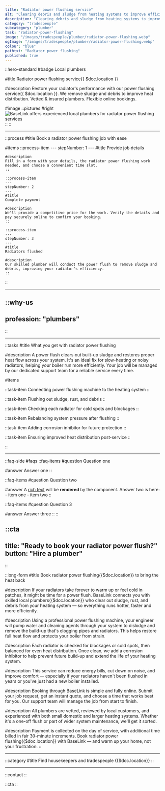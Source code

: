 ```yaml
---
title: "Radiator power flushing service"
alt: "Clearing debris and sludge from heating systems to improve efficiency"
description: "Clearing debris and sludge from heating systems to improve efficiency"
category: "tradespeople"
subcategory: "plumber"
task: "radiator-power-flushing"
image: "/images/tradespeople/plumber/radiator-power-flushing.webp"
ogImage: "/images/tradespeople/plumber/radiator-power-flushing.webp"
colour: "blue"
pathtxt: "Radiator power flushing"
published: true
---
```


::hero-standard
#badge
Local plumbers

#title
Radiator power flushing service{{ $doc.location }}

#description
Restore your radiator's performance with our power flushing service{{ $doc.location }}. We remove sludge and debris to improve heat distribution. Vetted & insured plumbers. Flexible online bookings.

#image
    ::pictures
    #right
    ![BaseLink offers experienced local plumbers for radiator power flushing services](/images/tradespeople/plumber/radiator-power-flushing.webp)
    ::
::

---

::process
#title
Book a radiator power flushing job with ease

#items
    ::process-item
    ---
    stepNumber: 1
    ---
    #title
    Provide job details

    #description
    Fill in a form with your details, the radiator power flushing work needed, and choose a convenient time slot.
    ::
    
    ::process-item
    ---
    stepNumber: 2
    ---
    #title
    Complete payment

    #description
    We'll provide a competitive price for the work. Verify the details and pay securely online to confirm your booking.
    ::

    ::process-item
    ---
    stepNumber: 3
    ---
    #title
    Radiators flushed

    #description
    Our skilled plumber will conduct the power flush to remove sludge and debris, improving your radiator's efficiency.
    ::
::

---

::why-us
---
profession: "plumbers"
---
::

---

::tasks
#title
What you get with radiator power flushing

#description
A power flush clears out built-up sludge and restores proper heat flow across your system. It's an ideal fix for slow-heating or noisy radiators, helping your boiler run more efficiently. Your job will be managed by our dedicated support team for a reliable service every time.

#items

  ::task-item
  Connecting power flushing machine to the heating system
  ::

  ::task-item
  Flushing out sludge, rust, and debris
  ::

  ::task-item
  Checking each radiator for cold spots and blockages
  ::

  ::task-item
  Rebalancing system pressure after flushing
  ::

  ::task-item
  Adding corrosion inhibitor for future protection
  ::

  ::task-item
  Ensuring improved heat distribution post-service
  ::

::

---

::faq-side
#faqs
  ::faq-items
  #question
  Question one

  #answer
  Answer one
  ::

  ::faq-items
  #question
  Question two

  #answer
  A [rich text](/services/commercial-cleaning) will be **rendered** by the component.
  Answer two is here:
    - item one
    - item two
  ::

  ::faq-items
  #question
  Question 3

  #answer
  Answer three
  ::
::

::cta
---
title: "Ready to book your radiator power flush?"
button: "Hire a plumber"
---
::

::long-form
#title
Book radiator power flushing{{$doc.location}} to bring the heat back

#description
If your radiators take forever to warm up or feel cold in patches, it might be time for a power flush. BaseLink connects you with skilled local plumbers{{$doc.location}} who clear out sludge, rust, and debris from your heating system — so everything runs hotter, faster and more efficiently.

#description
Using a professional power flushing machine, your engineer will pump water and cleaning agents through your system to dislodge and remove the build-up that's clogging pipes and radiators. This helps restore full heat flow and protects your boiler from strain.

#description
Each radiator is checked for blockages or cold spots, then balanced for even heat distribution. Once clean, we add a corrosion inhibitor to help prevent future build-up and extend the life of your heating system.

#description
This service can reduce energy bills, cut down on noise, and improve comfort — especially if your radiators haven't been flushed in years or you've just had a new boiler installed.

#description
Booking through BaseLink is simple and fully online. Submit your job request, get an instant quote, and choose a time that works best for you. Our support team will manage the job from start to finish.

#description
All plumbers are vetted, reviewed by local customers, and experienced with both small domestic and larger heating systems. Whether it's a one-off flush or part of wider system maintenance, we'll get it sorted.

#description
Payment is collected on the day of service, with additional time billed in fair 30-minute increments. Book radiator power flushing{{$doc.location}} with BaseLink — and warm up your home, not your frustration.
::

---

::category
#title
Find housekeepers and tradespeople {{$doc.location}}
::

---

::contact
::

::cta
::